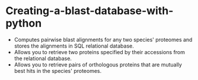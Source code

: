 # Creating-a-blast-database-with-python
- Computes pairwise blast alignments for any two species' proteomes and stores the alignments in SQL relational database.
- Allows you to retrieve two proteins specified by their accessions from the relational database. 
- Allows you to retrieve pairs of orthologous proteins that are mutually best hits in the species' proteomes.   
